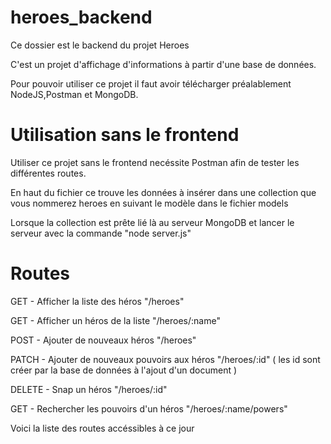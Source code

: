 # heroes_backend

Ce dossier est le backend du projet Heroes

C'est un projet d'affichage d'informations à partir d'une base de données.

Pour pouvoir utiliser ce projet il faut avoir télécharger préalablement NodeJS,Postman et MongoDB.

# Utilisation sans le frontend

Utiliser ce projet sans le frontend necéssite Postman afin de tester les différentes routes.

En haut du fichier ce trouve les données à insérer dans une collection que vous nommerez heroes en suivant le modèle dans le fichier models

Lorsque la collection est prête lié là au serveur MongoDB et lancer le serveur avec la commande "node server.js"

# Routes

GET - Afficher la liste des héros "/heroes"

GET - Afficher un héros de la liste "/heroes/:name"

POST - Ajouter de nouveaux héros "/heroes"

PATCH - Ajouter de nouveaux pouvoirs aux héros "/heroes/:id" ( les id sont créer par la base de données à l'ajout d'un document )

DELETE - Snap un héros "/heroes/:id"

GET - Rechercher les pouvoirs d'un héros "/heroes/:name/powers"

Voici la liste des routes accéssibles à ce jour
